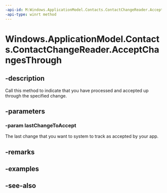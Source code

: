 ```yaml
---
-api-id: M:Windows.ApplicationModel.Contacts.ContactChangeReader.AcceptChangesThrough(Windows.ApplicationModel.Contacts.ContactChange)
-api-type: winrt method
---
```


<!-- Method syntax
public void AcceptChangesThrough(Windows.ApplicationModel.Contacts.ContactChange lastChangeToAccept)
-->

# Windows.ApplicationModel.Contacts.ContactChangeReader.AcceptChangesThrough

## -description
Call this method to indicate that you have processed and accepted up through the specified change.

## -parameters
### -param lastChangeToAccept
The last change that you want to system to track as accepted by your app.

## -remarks

## -examples

## -see-also
